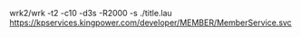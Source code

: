 wrk2/wrk -t2 -c10 -d3s -R2000 -s ./title.lau https://kpservices.kingpower.com/developer/MEMBER/MemberService.svc
